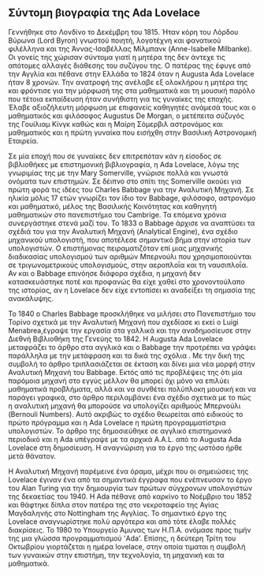 ## Σύντομη βιογραφία της Ada Lovelace

Γεννήθηκε στο Λονδίνο το Δεκέμβρη του 1815. Ήταν κόρη του Λόρδου Βύρωνα (Lord Byron) γνωστού ποιητή, λογοτέχνη και φανατικού φιλέλληνα και της Άννας-Ισαβέλλας Μίλμπανκ (Anne-Isabelle Milbanke). Οι γονείς της χώρισαν σύντομα γιατί η μητέρα της δεν άντεχε τις απότομες αλλαγές διάθεσης του συζύγου της. Ο πατέρας της έφυγε από την Αγγλία και πέθανε στην Ελλάδα το 1824 όταν η Augusta Ada Lovelace ήταν 8 χρονών. Την ανατροφή της ανέλαβε εξ ολοκλήρου η μητέρα της και φρόντισε για την μόρφωσή της στα μαθηματικά και τη μουσική παρόλο που τέτοια εκπαίδευση ήταν συνήθιστη για τις γυναίκες της εποχής. Έλαβε αξιοζήλευτη μόρφωση με επιφανείς καθηγητές ανάμεσά τους και ο μαθηματικός και φιλόσοφος Augustus De Morgan, ο μετέπειτα σύζυγός της Γουίλιαμ Κίνγκ καθώς και η Μαίρη Σόμερβιλ αστρονόμος και μαθηματικός και η πρώτη γυναίκα που εισήχθη στην Βασιλική Αστρονομική Εταιρεία.

Σε μία εποχή που σε γυναίκες δεν επιτρεπόταν κάν η είσοδος σε βιβλιοθήκες με επιστημονική βιβλιογραφία, η Ada Lovelace, λόγω της γνωριμίας της με την Mary Somerville, γνώρισε πολλά και γνωστά ονόματα των επιστημών. Σε δέιπνο στο σπίτι της Somerville ακούει για πρώτη φορά τις ιδέες του Charles Babbage για την Αναλυτική Μηχανή. Σε ηλικία μόλις 17 ετών γνωρίζει τον ίδιο τον Babbage, φιλόσοφο, αστρονόμο και μαθηματικό, μέλος της Βασιλικής Κοινότητας και καθηγητή μαθηματικών στο πανεπιστήμιο του Cambrige. Τα επόμενα χρόνια συνεργάστηκε στενά μαζί του. Το 1833 ο Babbage άρχισε να αναπτύσει τα σχέδιά του για την Αναλυτική Μηχανή (Analytical Engine), ένα σχέδιο μηχανικού υπολογιστή, που αποτέλεσε σημαντικό βήμα στην ιστορία των υπολογιστών. Ο επιστήμονας πειραματιζόταν επί μιας μηχανικής διαδικασίας υπολογισμού των αριθμών Μπερνούλι που χρησιμοποιούνται σε τριγωνομετρικούς υπολογισμούς, στην αεροπλοΐα και τη ναυσιπλοΐα. Αν και ο Babbage επινόησε διάφορα σχέδια, η μηχανή δεν κατασκευάστηκε ποτέ και προφανώς θα είχε χαθεί στο χρονοντούλαπο της ιστορίας, αν η Lovelace δεν είχε εντοπίσει κι αναδείξει τη σημασία της ανακάλυψης. 

Το 1840 ο Charles Babbage προσκλήθηκε να μιλήσει στο Πανεπιστήμιο του Τορίνο σχετικά με την Αναλυτική Μηχανή που σχεδίασε κι εκεί ο Luigi Menabrea,έγραψε την εργασία στα γαλλικά και την αναδημοσίευσε στην Διεθνή Βιβλιοθήκη της Γενεύης το 1842. Η Augusta Ada Lovelace μεταφράζει το άρθρο στα αγγλικά και ο Babbage την προτρέπει να γράψει παράλληλα με την μετάφραση και τα δικά της σχόλια . Με την δική της συμβολή το άρθρο τριπλασιάζεται σε έκταση και δίνει μια νέα μορφή στην Αναλυτική Μηχανή του Babbage. Εκτός από τις προβλέψεις της ότι μία παρόμοια μηχανή στο εγγύς μέλλον θα μπορεί όχι μόνο να επιλύει μαθηματικά προβλήματα, αλλά και να συνθέτει πολύπλοκη μουσική και να παράγει γραφικά, στο άρθρο περιλαμβάνει ένα σχέδιο σχετικά με το πώς η αναλυτική μηχανή θα μπορούσε να υπολογίζει αριθμούς Μπερνούλι (Bernouli Numbers). Αυτό ακριβώς το σχέδιο θεωρείται από ειδικούς το πρώτο πρόγραμμα και η Ada Lovelace η πρώτη προγραμματίστρια υπολογιστών. Το άρθρο της δημοσιεύθηκε σε αγγλικό επιστημονικό περιοδικό και η Ada υπέγραψε με τα αρχικά A.A.L. από το Augusta Ada Lovelace στη δημοσίευση. Η αναγνώριση για το έργο της ωστόσο ήρθε μετά θάνατον.



Η Αναλυτική Μηχανή παρέμεινε ένα όραμα, μέχρι που οι σημειώσεις της Lovelace έγιναν ένα από τα σημαντικά έγγραφα που ενέπνευσαν το έργο του Alan Turing για την δημιουργία των πρώτων σύγχρονων υπολογιστών της δεκαετίας του 1940. 
Η Ada πέθανε από καρκίνο το Νοέμβριο του 1852 και θάφτηκε δίπλα στον πατέρα της στο νεκροταφείο της Αγίας Μαγδαληνής στο Nottingham της Αγγλίας. Το σημαντικό έργο της Lovelace αναγνωρίστηκε πολύ αργότερα και από τότε έλαβε πολλές διακρίσεις. Το 1980 το Υπουργείο Άμυνας των Η.Π.Α. ονόμασε προς τιμήν της μια γλώσσα προγραμματισμού 'Ada'. Επίσης, η δεύτερη Τρίτη του Οκτωβρίου γιορτάζεται η ημέρα lovelace, στην οποία τιμαται η συμβολή των γυναικών στην επιστήμη, την τεχνολογία, τη μηχανική και τα μαθηματικά.
